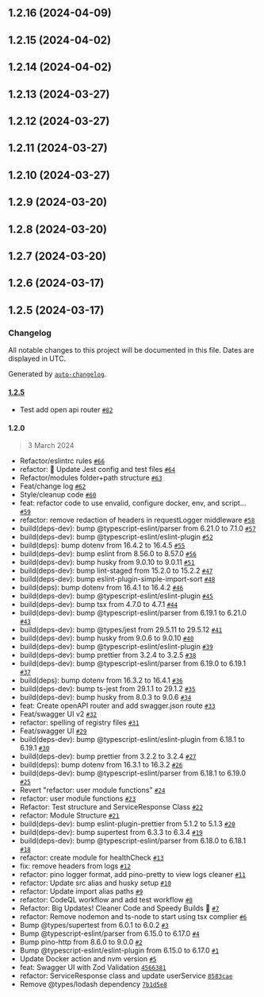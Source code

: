 ## 1.2.16 (2024-04-09)

## 1.2.15 (2024-04-02)

## 1.2.14 (2024-04-02)

## 1.2.13 (2024-03-27)

## 1.2.12 (2024-03-27)

## 1.2.11 (2024-03-27)

## 1.2.10 (2024-03-27)

## 1.2.9 (2024-03-20)

## 1.2.8 (2024-03-20)

## 1.2.7 (2024-03-20)

## 1.2.6 (2024-03-17)

## 1.2.5 (2024-03-17)

### Changelog

All notable changes to this project will be documented in this file. Dates are displayed in UTC.

Generated by [`auto-changelog`](https://github.com/CookPete/auto-changelog).

#### [1.2.5](https://github.com/edwinhern/express-typescript-2024/compare/1.2.0...1.2.5)

- Test add open api router [`#82`](https://github.com/edwinhern/express-typescript-2024/pull/82)

#### 1.2.0

> 3 March 2024

- Refactor/eslintrc rules [`#66`](https://github.com/edwinhern/express-typescript-2024/pull/66)
- refactor: :rocket: Update Jest config and test files [`#64`](https://github.com/edwinhern/express-typescript-2024/pull/64)
- Refactor/modules folder+path structure [`#63`](https://github.com/edwinhern/express-typescript-2024/pull/63)
- Feat/change log [`#62`](https://github.com/edwinhern/express-typescript-2024/pull/62)
- Style/cleanup code [`#60`](https://github.com/edwinhern/express-typescript-2024/pull/60)
- feat: refactor code to use envalid, configure docker, env, and script… [`#59`](https://github.com/edwinhern/express-typescript-2024/pull/59)
- refactor: remove redaction of headers in requestLogger middleware [`#58`](https://github.com/edwinhern/express-typescript-2024/pull/58)
- build(deps-dev): bump @typescript-eslint/parser from 6.21.0 to 7.1.0 [`#57`](https://github.com/edwinhern/express-typescript-2024/pull/57)
- build(deps-dev): bump @typescript-eslint/eslint-plugin [`#52`](https://github.com/edwinhern/express-typescript-2024/pull/52)
- build(deps): bump dotenv from 16.4.2 to 16.4.5 [`#55`](https://github.com/edwinhern/express-typescript-2024/pull/55)
- build(deps-dev): bump eslint from 8.56.0 to 8.57.0 [`#56`](https://github.com/edwinhern/express-typescript-2024/pull/56)
- build(deps-dev): bump husky from 9.0.10 to 9.0.11 [`#51`](https://github.com/edwinhern/express-typescript-2024/pull/51)
- build(deps-dev): bump lint-staged from 15.2.0 to 15.2.2 [`#47`](https://github.com/edwinhern/express-typescript-2024/pull/47)
- build(deps-dev): bump eslint-plugin-simple-import-sort [`#48`](https://github.com/edwinhern/express-typescript-2024/pull/48)
- build(deps): bump dotenv from 16.4.1 to 16.4.2 [`#46`](https://github.com/edwinhern/express-typescript-2024/pull/46)
- build(deps-dev): bump @typescript-eslint/eslint-plugin [`#45`](https://github.com/edwinhern/express-typescript-2024/pull/45)
- build(deps-dev): bump tsx from 4.7.0 to 4.7.1 [`#44`](https://github.com/edwinhern/express-typescript-2024/pull/44)
- build(deps-dev): bump @typescript-eslint/parser from 6.19.1 to 6.21.0 [`#43`](https://github.com/edwinhern/express-typescript-2024/pull/43)
- build(deps-dev): bump @types/jest from 29.5.11 to 29.5.12 [`#41`](https://github.com/edwinhern/express-typescript-2024/pull/41)
- build(deps-dev): bump husky from 9.0.6 to 9.0.10 [`#40`](https://github.com/edwinhern/express-typescript-2024/pull/40)
- build(deps-dev): bump @typescript-eslint/eslint-plugin [`#39`](https://github.com/edwinhern/express-typescript-2024/pull/39)
- build(deps-dev): bump prettier from 3.2.4 to 3.2.5 [`#38`](https://github.com/edwinhern/express-typescript-2024/pull/38)
- build(deps-dev): bump @typescript-eslint/parser from 6.19.0 to 6.19.1 [`#37`](https://github.com/edwinhern/express-typescript-2024/pull/37)
- build(deps): bump dotenv from 16.3.2 to 16.4.1 [`#36`](https://github.com/edwinhern/express-typescript-2024/pull/36)
- build(deps-dev): bump ts-jest from 29.1.1 to 29.1.2 [`#35`](https://github.com/edwinhern/express-typescript-2024/pull/35)
- build(deps-dev): bump husky from 8.0.3 to 9.0.6 [`#34`](https://github.com/edwinhern/express-typescript-2024/pull/34)
- feat: Create openAPI router and add swagger.json route [`#33`](https://github.com/edwinhern/express-typescript-2024/pull/33)
- Feat/swagger UI v2 [`#32`](https://github.com/edwinhern/express-typescript-2024/pull/32)
- refactor: spelling of registry files [`#31`](https://github.com/edwinhern/express-typescript-2024/pull/31)
- Feat/swagger UI [`#29`](https://github.com/edwinhern/express-typescript-2024/pull/29)
- build(deps-dev): bump @typescript-eslint/eslint-plugin from 6.18.1 to 6.19.1 [`#30`](https://github.com/edwinhern/express-typescript-2024/pull/30)
- build(deps-dev): bump prettier from 3.2.2 to 3.2.4 [`#27`](https://github.com/edwinhern/express-typescript-2024/pull/27)
- build(deps): bump dotenv from 16.3.1 to 16.3.2 [`#26`](https://github.com/edwinhern/express-typescript-2024/pull/26)
- build(deps-dev): bump @typescript-eslint/parser from 6.18.1 to 6.19.0 [`#25`](https://github.com/edwinhern/express-typescript-2024/pull/25)
- Revert "refactor: user module functions" [`#24`](https://github.com/edwinhern/express-typescript-2024/pull/24)
- refactor: user module functions [`#23`](https://github.com/edwinhern/express-typescript-2024/pull/23)
- Refactor: Test structure and ServiceResponse Class [`#22`](https://github.com/edwinhern/express-typescript-2024/pull/22)
- refactor: Module Structure [`#21`](https://github.com/edwinhern/express-typescript-2024/pull/21)
- build(deps-dev): bump eslint-plugin-prettier from 5.1.2 to 5.1.3 [`#20`](https://github.com/edwinhern/express-typescript-2024/pull/20)
- build(deps-dev): bump supertest from 6.3.3 to 6.3.4 [`#19`](https://github.com/edwinhern/express-typescript-2024/pull/19)
- build(deps-dev): bump @typescript-eslint/parser from 6.18.0 to 6.18.1 [`#18`](https://github.com/edwinhern/express-typescript-2024/pull/18)
- refactor: create module for healthCheck [`#13`](https://github.com/edwinhern/express-typescript-2024/pull/13)
- fix: remove headers from logs [`#12`](https://github.com/edwinhern/express-typescript-2024/pull/12)
- refactor: pino logger format, add pino-pretty to view logs cleaner [`#11`](https://github.com/edwinhern/express-typescript-2024/pull/11)
- refactor: Update src alias and husky setup [`#10`](https://github.com/edwinhern/express-typescript-2024/pull/10)
- refactor: Update import alias paths [`#9`](https://github.com/edwinhern/express-typescript-2024/pull/9)
- refactor: CodeQL workflow and add test workflow [`#8`](https://github.com/edwinhern/express-typescript-2024/pull/8)
- Refactor: Big Updates! Cleaner Code and Speedy Builds 🚀 [`#7`](https://github.com/edwinhern/express-typescript-2024/pull/7)
- refactor: Remove nodemon and ts-node to start using tsx complier [`#6`](https://github.com/edwinhern/express-typescript-2024/pull/6)
- Bump @types/supertest from 6.0.1 to 6.0.2 [`#3`](https://github.com/edwinhern/express-typescript-2024/pull/3)
- Bump @typescript-eslint/parser from 6.15.0 to 6.17.0 [`#4`](https://github.com/edwinhern/express-typescript-2024/pull/4)
- Bump pino-http from 8.6.0 to 9.0.0 [`#2`](https://github.com/edwinhern/express-typescript-2024/pull/2)
- Bump @typescript-eslint/eslint-plugin from 6.15.0 to 6.17.0 [`#1`](https://github.com/edwinhern/express-typescript-2024/pull/1)
- Update Docker action and nvm version [`#5`](https://github.com/edwinhern/express-typescript-2024/pull/5)
- feat: Swagger UI with Zod Validation [`4566381`](https://github.com/edwinhern/express-typescript-2024/commit/4566381aec8959c369c695f20f1205e636c4635c)
- refactor: ServiceResponse class and update userService [`8583cae`](https://github.com/edwinhern/express-typescript-2024/commit/8583cae9c7a6d91d103524a6b6170c1f0fbfb1d2)
- Remove @types/lodash dependency [`7b1d5e8`](https://github.com/edwinhern/express-typescript-2024/commit/7b1d5e8b5a6b9710bfa70ee9518bd91994e4f3bf)
